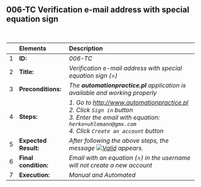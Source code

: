 ## 006-TC Verification e-mail address with special equation sign

<br>

|     | Elements             | Description                                                                                                                                                                         |
| :-- | :------------------- | :---------------------------------------------------------------------------------------------------------------------------------------------------------------------------------- |
| 1   | **ID:**              | _006-TC_                                                                                                                                                                            |
| 2   | **Title:**           | _Verification e-mail address with special equation sign (=)_                                                                                                                        |
| 3   | **Preconditions:**   | _The **automationpractice.pl** application is available and working properly_                                                                                                       |
| 4   | **Steps:**           | _1. Go to http://www.automationpractice.pl <br> 2. Click `Sign in` button <br> 3. Enter the email with equation: `herko=uhlemann@gmx.com` <br> 4. Click `Create an account` button_ |
| 5   | **Expected Result:** | _After following the above steps, the message [![Valid](https://img.shields.io/badge/Invalid%20email%20address.-f3515c)](#) appears._                                               |
| 6   | **Final condition:** | _Email with an equation (=) in the username will not create a new account_                                                                                                          |
| 7   | **Execution:**       | _Manual and Automated_                                                                                                                                                              |
